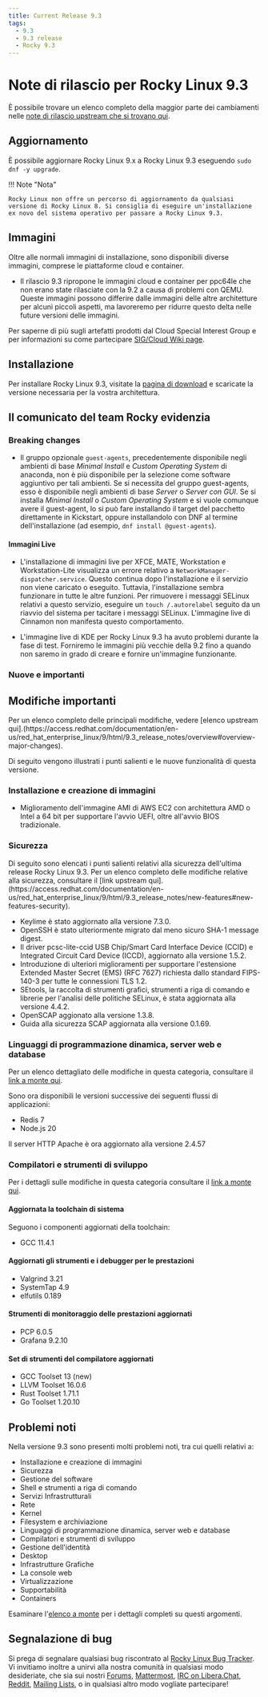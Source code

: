 ```yaml
---
title: Current Release 9.3
tags:
  - 9.3
  - 9.3 release
  - Rocky 9.3
---
```


# Note di rilascio per Rocky Linux 9.3

È possibile trovare un elenco completo della maggior parte dei cambiamenti nelle [note di rilascio upstream che si trovano qui](https://access.redhat.com/documentation/en-us/red_hat_enterprise_linux/9/html/9.3_release_notes/index).

## Aggiornamento

È possibile aggiornare Rocky Linux 9.x a Rocky Linux 9.3 eseguendo `sudo dnf -y upgrade`.

!!! Note "Nota"

```
Rocky Linux non offre un percorso di aggiornamento da qualsiasi versione di Rocky Linux 8. Si consiglia di eseguire un'installazione ex novo del sistema operativo per passare a Rocky Linux 9.3.
```

## Immagini

Oltre alle normali immagini di installazione, sono disponibili diverse immagini, comprese le piattaforme cloud e container.

- Il rilascio 9.3 ripropone le immagini cloud e container per ppc64le che non erano state rilasciate con la 9.2 a causa di problemi con QEMU. Queste immagini possono differire dalle immagini delle altre architetture per alcuni piccoli aspetti, ma lavoreremo per ridurre questo delta nelle future versioni delle immagini.

Per saperne di più sugli artefatti prodotti dal Cloud Special Interest Group e per informazioni su come partecipare [SIG/Cloud Wiki page](https://sig-cloud.rocky.page/).

## Installazione

Per installare Rocky Linux 9.3, visitate la [pagina di download](https://rockylinux.org/download/) e scaricate la versione necessaria per la vostra architettura.

## Il comunicato del team Rocky evidenzia

### Breaking changes

- Il gruppo opzionale `guest-agents`, precedentemente disponibile negli ambienti di base _Minimal Install_ e _Custom Operating System_ di anaconda, non è più disponibile per la selezione come software aggiuntivo per tali ambienti. Se si necessita del gruppo guest-agents, esso è disponibile negli ambienti di base _Server_ o _Server con GUI_. Se si installa _Minimal Install_ o _Custom Operating System_ e si vuole comunque avere il guest-agent, lo si può fare installando il target del pacchetto direttamente in Kickstart, oppure installandolo con DNF al termine dell'installazione (ad esempio, `dnf install @guest-agents`).

#### Immagini Live

- L'installazione di immagini live per XFCE, MATE, Workstation e Workstation-Lite visualizza un errore relativo a `NetworkManager-dispatcher.service`. Questo continua dopo l'installazione e il servizio non viene caricato o eseguito. Tuttavia, l'installazione sembra funzionare in tutte le altre funzioni. Per rimuovere i messaggi SELinux relativi a questo servizio, eseguire un `touch /.autorelabel` seguito da un riavvio del sistema per tacitare i messaggi SELinux. L'immagine live di Cinnamon non manifesta questo comportamento.

- L'immagine live di KDE per Rocky Linux 9.3 ha avuto problemi durante la fase di test. Forniremo le immagini più vecchie della 9.2 fino a quando non saremo in grado di creare e fornire un'immagine funzionante.

### Nuove e importanti

## Modifiche importanti

Per un elenco completo delle principali modifiche, vedere \[elenco upstream qui].(https\://access.redhat.com/documentation/en-us/red\_hat\_enterprise\_linux/9/html/9.3\_release\_notes/overview#overview-major-changes).

Di seguito vengono illustrati i punti salienti e le nuove funzionalità di questa versione.

### Installazione e creazione di immagini

- Miglioramento dell'immagine AMI di AWS EC2 con architettura AMD o Intel a 64 bit per supportare l'avvio UEFI, oltre all'avvio BIOS tradizionale.

### Sicurezza

Di seguito sono elencati i punti salienti relativi alla sicurezza dell'ultima release Rocky Linux 9.3. Per un elenco completo delle modifiche relative alla sicurezza, consultare il \[link upstream qui].(https\://access.redhat.com/documentation/en-us/red\_hat\_enterprise\_linux/9/html/9.3\_release\_notes/new-features#new-features-security).

- Keylime è stato aggiornato alla versione 7.3.0.
- OpenSSH è stato ulteriormente migrato dal meno sicuro SHA-1 message digest.
- Il driver pcsc-lite-ccid USB Chip/Smart Card Interface Device (CCID) e Integrated Circuit Card Device (ICCD), aggiornato alla versione 1.5.2.
- Introduzione di ulteriori miglioramenti per supportare l'estensione Extended Master Secret (EMS) (RFC 7627) richiesta dallo standard FIPS-140-3 per tutte le connessioni TLS 1.2.
- SEtools, la raccolta di strumenti grafici, strumenti a riga di comando e librerie per l'analisi delle politiche SELinux, è stata aggiornata alla versione 4.4.2.
- OpenSCAP aggionato alla versione 1.3.8.
- Guida alla sicurezza SCAP aggiornata alla versione 0.1.69.

### Linguaggi di programmazione dinamica, server web e database

Per un elenco dettagliato delle modifiche in questa categoria, consultare il [link a monte qui](https://access.redhat.com/documentation/en-us/red_hat_enterprise_linux/9/html/9.3_release_notes/new-features#new-features-dynamic-programming-languages-web-and-database-servers).

Sono ora disponibili le versioni successive dei seguenti flussi di applicazioni:

- Redis 7
- Node.js 20

Il server HTTP Apache è ora aggiornato alla versione 2.4.57

### Compilatori e strumenti di sviluppo

Per i dettagli sulle modifiche in questa categoria consultare il [link a monte qui](https://access.redhat.com/documentation/en-us/red_hat_enterprise_linux/9/html/9.3_release_notes/new-features#new-features-compilers-and-development-tools).

#### Aggiornata la toolchain di sistema

Seguono i componenti aggiornati della toolchain:

- GCC 11.4.1

#### Aggiornati gli strumenti e i debugger per le prestazioni

- Valgrind 3.21
- SystemTap 4.9
- elfutils 0.189

#### Strumenti di monitoraggio delle prestazioni aggiornati

- PCP 6.0.5
- Grafana 9.2.10

#### Set di strumenti del compilatore aggiornati

- GCC Toolset 13 (new)
- LLVM Toolset 16.0.6
- Rust Toolset 1.71.1
- Go Toolset 1.20.10

## Problemi noti

Nella versione 9.3 sono presenti molti problemi noti, tra cui quelli relativi a:

- Installazione e creazione di immagini
- Sicurezza
- Gestione del software
- Shell e strumenti a riga di comando
- Servizi Infrastrutturali
- Rete
- Kernel
- Filesystem e archiviazione
- Linguaggi di programmazione dinamica, server web e database
- Compilatori e strumenti di sviluppo
- Gestione dell'identità
- Desktop
- Infrastrutture Grafiche
- La console web
- Virtualizzazione
- Supportabilità
- Containers

Esaminare l'[elenco a monte](https://access.redhat.com/documentation/en-us/red_hat_enterprise_linux/9/html/9.3_release_notes/known-issues) per i dettagli completi su questi argomenti.

## Segnalazione di bug

Si prega di segnalare qualsiasi bug riscontrato al [Rocky Linux Bug Tracker](https://bugs.rockylinux.org/). Vi invitiamo inoltre a unirvi alla nostra comunità in qualsiasi modo desideriate, che sia sui nostri [Forums](https://forums.rockylinux.org), [Mattermost](https://chat.rockylinux.org), [IRC on Libera.Chat](irc://irc.liberachat/rockylinux), [Reddit](https://reddit.com/r/rockylinux), [Mailing Lists](https://lists.resf.org), o in qualsiasi altro modo vogliate partecipare!
